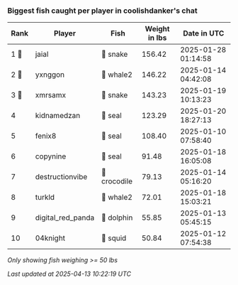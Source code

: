 ### Biggest fish caught per player in coolishdanker's chat
| Rank | Player | Fish | Weight in lbs | Date in UTC |
|------|--------|-----------|---------|-----|
| 1 🥇  | jaial | 🐍 snake | 156.42 | 2025-01-28 01:14:58 |
| 2 🥈  | yxnggon | 🐋 whale2 | 146.22 | 2025-01-14 04:42:08 |
| 3 🥉  | xmrsamx | 🐍 snake | 143.23 | 2025-01-19 10:13:23 |
| 4  | kidnamedzan | 🦭 seal | 123.29 | 2025-01-20 18:27:13 |
| 5  | fenix8 | 🦭 seal | 108.40 | 2025-01-10 07:58:40 |
| 6  | copynine | 🦭 seal | 91.48 | 2025-01-18 16:05:08 |
| 7  | destructionvibe | 🐊 crocodile | 79.13 | 2025-01-14 05:16:20 |
| 8  | turkld | 🐋 whale2 | 72.01 | 2025-01-18 15:03:21 |
| 9  | digital_red_panda | 🐬 dolphin | 55.85 | 2025-01-13 05:45:15 |
| 10  | 04knight | 🦑 squid | 50.84 | 2025-01-12 07:54:38 |

_Only showing fish weighing >= 50 lbs_

_Last updated at 2025-04-13 10:22:19 UTC_